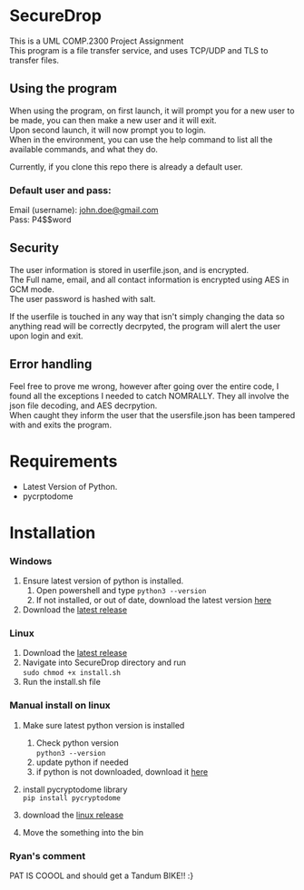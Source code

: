 # SecureDrop
This is a UML COMP.2300 Project Assignment<br>This program is a file transfer service, and uses TCP/UDP and TLS to transfer files.

## Using the program
When using the program, on first launch, it will prompt you for a new user to be made, you can then make a new user and it will exit.<br>Upon second launch, it will now prompt you to login.<br>When in the environment, you can use the help command to list all the available commands, and what they do.

Currently, if you clone this repo there is already a default user.<br>
### Default user and pass:
Email (username): john.doe@gmail.com<br>Pass: P4$$word


## Security
The user information is stored in userfile.json, and is encrypted.<br>The Full name, email, and all contact information is encrypted using AES in GCM mode.<br>The user password is hashed with salt.

If the userfile is touched in any way that isn't simply changing the data so anything read will be correctly decrpyted, the program will alert the user upon login and exit.


## Error handling
Feel free to prove me wrong, however after going over the entire code, I found all the exceptions I needed to catch NOMRALLY. They all involve the json file decoding, and AES decrpytion.<br>
When caught they inform the user that the usersfile.json has been tampered with and exits the program.

# Requirements
- Latest Version of Python.
- pycrptodome

# Installation
### Windows
1) Ensure latest version of python is installed.
    1) Open powershell and type `python3 --version`
    2) If not installed, or out of date, download the latest version [here](https://www.python.org/downloads/)
1) Download the [latest release](https://github.com/Rickew/SecureDrop/releases)

### Linux
1) Download the [latest release](https://github.com/Rickew/SecureDrop/releases)
2) Navigate into SecureDrop directory and run<br>
`sudo chmod +x install.sh`<br>
3) Run the install.sh file

### Manual install on linux
1) Make sure latest python version is installed<br>
    1) Check python version<br>
    `python3 --version`
    2) update python if needed
    3) if python is not downloaded, download it [here](https://www.python.org/downloads/)

2) install pycryptodome library<br>
    `pip install pycryptodome`
3) download the [linux release](https://github.com/Rickew/SecureDrop/releases)
4) Move the something into the bin


### Ryan's comment
PAT IS COOOL and should get a Tandum BIKE!! :}